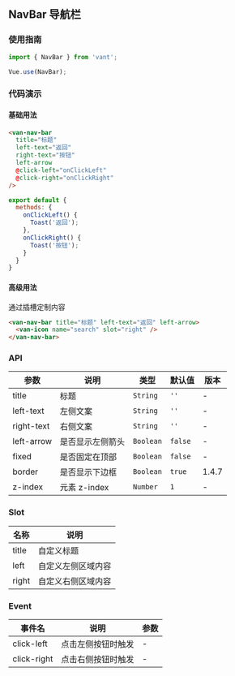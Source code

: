 ## NavBar 导航栏

### 使用指南
``` javascript
import { NavBar } from 'vant';

Vue.use(NavBar);
```

### 代码演示

#### 基础用法

```html
<van-nav-bar
  title="标题"
  left-text="返回"
  right-text="按钮"
  left-arrow
  @click-left="onClickLeft"
  @click-right="onClickRight"
/>
```

```js
export default {
  methods: {
    onClickLeft() {
      Toast('返回');
    },
    onClickRight() {
      Toast('按钮');
    }
  }
}
```

#### 高级用法
通过插槽定制内容

```html
<van-nav-bar title="标题" left-text="返回" left-arrow>
  <van-icon name="search" slot="right" />
</van-nav-bar>
```


### API

| 参数 | 说明 | 类型 | 默认值 | 版本 |
|------|------|------|------|------|
| title | 标题 | `String` | `''` | - |
| left-text | 左侧文案 | `String` | `''` | - |
| right-text | 右侧文案 | `String` | `''` | - |
| left-arrow | 是否显示左侧箭头 | `Boolean` | `false` | - |
| fixed | 是否固定在顶部 | `Boolean` | `false` | - |
| border | 是否显示下边框 | `Boolean` | `true` | 1.4.7 |
| z-index | 元素 z-index | `Number` | `1` | - |

### Slot

| 名称 | 说明 |
|------|------|
| title | 自定义标题 |
| left | 自定义左侧区域内容 |
| right | 自定义右侧区域内容 |

### Event

| 事件名 | 说明 | 参数 |
|------|------|------|
| click-left | 点击左侧按钮时触发 | - |
| click-right | 点击右侧按钮时触发 | - |
